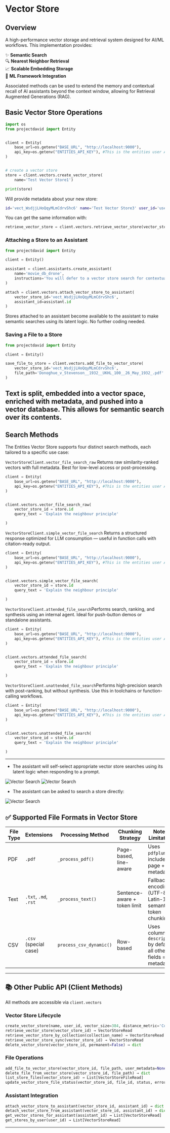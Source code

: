 
# Vector Store
## Overview

A high-performance vector storage and retrieval system designed for AI/ML workflows. This implementation provides:

✨ **Semantic Search**  
🔍 **Nearest Neighbor Retrieval**  
📈 **Scalable Embedding Storage**  
🤖 **ML Framework Integration**

Associated methods can be used to extend the memory and contextual recall of AI assistants beyond the context window, allowing for Retrieval Augmented Generations (RAG).  

## Basic Vector Store Operations

```python
import os 
from projectdavid import Entity


client = Entity(
    base_url=os.getenv("BASE_URL", "http://localhost:9000"),
    api_key=os.getenv("ENTITIES_API_KEY"), #This is the entities user API Key
)


# create a vector store
store = client.vectors.create_vector_store(
    name='Test Vector Store1')

print(store)
```

Will provide metadata about your new store:

```bash
id='vect_WsdjjLHoQqyMLmCdrvShc6' name='Test Vector Store3' user_id='user_gTv1u0Lb97qRpZbbMa4GxF' collection_name='vect_WsdjjLHoQqyMLmCdrvShc6' vector_size=384 distance_metric='COSINE' created_at=1743991638 updated_at=None status=<StatusEnum.active: 'active'> config={} file_count=0
```

You can get the same information with:

```python
retrieve_vector_store = client.vectors.retrieve_vector_store(vector_store_id='vect_WsdjjLHoQqyMLmCdrvShc6')
```

### Attaching a Store to an Assistant

```python
from projectdavid import Entity

client = Entity()

assistant = client.assistants.create_assistant(
    name='movie_db_drone',
    instructions='You will defer to a vector store search for contextual information before every response'
)

attach = client.vectors.attach_vector_store_to_assistant(
    vector_store_id='vect_WsdjjLHoQqyMLmCdrvShc6',
    assistant_id=assistant.id
)
```

Stores attached to an assistant become available to the assistant 
to make semantic searches using its latent logic. No further coding needed. 

### Saving a File to a Store

```python
from projectdavid import Entity

client = Entity()

save_file_to_store = client.vectors.add_file_to_vector_store(
    vector_store_id='vect_WsdjjLHoQqyMLmCdrvShc6',
    file_path='Donoghue_v_Stevenson__1932__UKHL_100__26_May_1932_.pdf'
)
```
Text is split, embedded into  a vector space, enriched with metadata, and pushed into a vector database.
This allows for semantic search over its contents. 
---


## Search Methods
The Entities Vector Store supports four distinct search methods, each tailored to a specific use case:


```VectorStoreClient.vector_file_search_raw```
  Returns raw similarity-ranked vectors with full metadata. Best for low-level access or post-processing.

````python
client = Entity(
    base_url=os.getenv("BASE_URL", "http://localhost:9000"),
    api_key=os.getenv("ENTITIES_API_KEY"), #This is the entities user API Key
)


client.vectors.vector_file_search_raw(
    vector_store_id = store.id 
    query_text = 'Explain the neighbour principle'

)

````

```VectorStoreClient.simple_vector_file_search``` Returns a structured response optimized for LLM consumption — useful in function calls with citation-ready output.

````python
client = Entity(
    base_url=os.getenv("BASE_URL", "http://localhost:9000"),
    api_key=os.getenv("ENTITIES_API_KEY"), #This is the entities user API Key
)


client.vectors.simple_vector_file_search(
    vector_store_id = store.id 
    query_text = 'Explain the neighbour principle'

)
````


```VectorStoreClient.attended_file_search```Performs search, ranking, and synthesis using an internal agent. Ideal for push-button demos or standalone assistants.

````python
client = Entity(
    base_url=os.getenv("BASE_URL", "http://localhost:9000"),
    api_key=os.getenv("ENTITIES_API_KEY"), #This is the entities user API Key
)


client.vectors.attended_file_search(
    vector_store_id = store.id 
    query_text = 'Explain the neighbour principle'

)
````

```VectorStoreClient.unattended_file_search```Performs high-precision search with post-ranking, but without synthesis. Use this in toolchains or function-calling workflows.



````python
client = Entity(
    base_url=os.getenv("BASE_URL", "http://localhost:9000"),
    api_key=os.getenv("ENTITIES_API_KEY"), #This is the entities user API Key
)


client.vectors.unattended_file_search(
    vector_store_id = store.id 
    query_text = 'Explain the neighbour principle'

)
````


---

- The assistant will self-select appropriate vector store 
searches using its latent logic when responding to a prompt.

![Vector Search](/assets/latent_vector_db.png)
![Vector Search](/assets/latent_vector_db2.png)

- The assistant can be asked to search a store directly:

![Vector Search](/assets/direct_vector_search2.png)

## ✅ Supported File Formats in Vector Store

| File Type | Extensions             | Processing Method         | Chunking Strategy            | Notes / Limitations                                                 |
|-----------|------------------------|----------------------------|------------------------------|----------------------------------------------------------------------|
| PDF       | `.pdf`                 | `_process_pdf()`           | Page-based, line-aware       | Uses `pdfplumber`; includes page + line metadata                    |
| Text      | `.txt`, `.md`, `.rst`  | `_process_text()`          | Sentence-aware + token limit | Fallback encodings (UTF-8 / Latin-1); semantic + token chunking     |
| CSV       | `.csv` (special case)  | `process_csv_dynamic()`    | Row-based                    | Uses column `description` by default; all other fields = metadata   |

---

## 📚 Other Public API (Client Methods)

All methods are accessible via `client.vectors`

### Vector Store Lifecycle

```python
create_vector_store(name, user_id, vector_size=384, distance_metric='Cosine') → VectorStoreRead
retrieve_vector_store(vector_store_id) → VectorStoreRead
retrieve_vector_store_by_collection(collection_name) → VectorStoreRead
retrieve_vector_store_sync(vector_store_id) → VectorStoreRead
delete_vector_store(vector_store_id, permanent=False) → dict
```

### File Operations

```python
add_file_to_vector_store(vector_store_id, file_path, user_metadata=None) → VectorStoreRead
delete_file_from_vector_store(vector_store_id, file_path) → dict
list_store_files(vector_store_id) → List[VectorStoreFileRead]
update_vector_store_file_status(vector_store_id, file_id, status, error_message=None) → VectorStoreFileRead
```


### Assistant Integration

```python
attach_vector_store_to_assistant(vector_store_id, assistant_id) → dict
detach_vector_store_from_assistant(vector_store_id, assistant_id) → dict
get_vector_stores_for_assistant(assistant_id) → List[VectorStoreRead]
get_stores_by_user(user_id) → List[VectorStoreRead]
```

---

